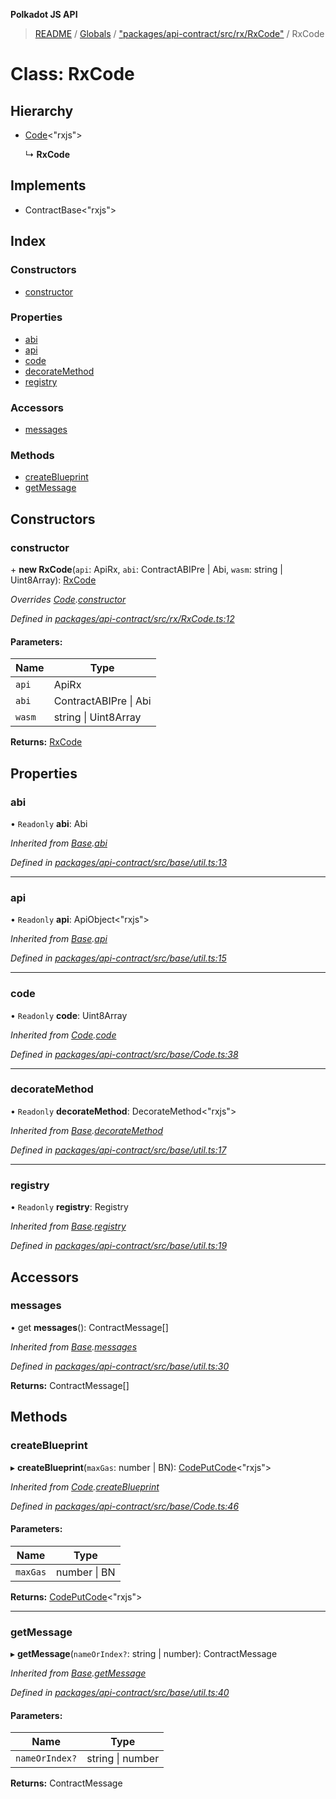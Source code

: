 **Polkadot JS API**

> [README](../README.md) / [Globals](../globals.md) / ["packages/api-contract/src/rx/RxCode"](../modules/_packages_api_contract_src_rx_rxcode_.md) / RxCode

# Class: RxCode

## Hierarchy

* [Code](_packages_api_contract_src_base_code_.code.md)\<\"rxjs\">

  ↳ **RxCode**

## Implements

* ContractBase\<\"rxjs\">

## Index

### Constructors

* [constructor](_packages_api_contract_src_rx_rxcode_.rxcode.md#constructor)

### Properties

* [abi](_packages_api_contract_src_rx_rxcode_.rxcode.md#abi)
* [api](_packages_api_contract_src_rx_rxcode_.rxcode.md#api)
* [code](_packages_api_contract_src_rx_rxcode_.rxcode.md#code)
* [decorateMethod](_packages_api_contract_src_rx_rxcode_.rxcode.md#decoratemethod)
* [registry](_packages_api_contract_src_rx_rxcode_.rxcode.md#registry)

### Accessors

* [messages](_packages_api_contract_src_rx_rxcode_.rxcode.md#messages)

### Methods

* [createBlueprint](_packages_api_contract_src_rx_rxcode_.rxcode.md#createblueprint)
* [getMessage](_packages_api_contract_src_rx_rxcode_.rxcode.md#getmessage)

## Constructors

### constructor

\+ **new RxCode**(`api`: ApiRx, `abi`: ContractABIPre \| Abi, `wasm`: string \| Uint8Array): [RxCode](_packages_api_contract_src_rx_rxcode_.rxcode.md)

*Overrides [Code](_packages_api_contract_src_base_code_.code.md).[constructor](_packages_api_contract_src_base_code_.code.md#constructor)*

*Defined in [packages/api-contract/src/rx/RxCode.ts:12](https://github.com/polkadot-js/api/blob/8631f68ba/packages/api-contract/src/rx/RxCode.ts#L12)*

#### Parameters:

Name | Type |
------ | ------ |
`api` | ApiRx |
`abi` | ContractABIPre \| Abi |
`wasm` | string \| Uint8Array |

**Returns:** [RxCode](_packages_api_contract_src_rx_rxcode_.rxcode.md)

## Properties

### abi

• `Readonly` **abi**: Abi

*Inherited from [Base](_packages_api_contract_src_base_util_.base.md).[abi](_packages_api_contract_src_base_util_.base.md#abi)*

*Defined in [packages/api-contract/src/base/util.ts:13](https://github.com/polkadot-js/api/blob/8631f68ba/packages/api-contract/src/base/util.ts#L13)*

___

### api

• `Readonly` **api**: ApiObject\<\"rxjs\">

*Inherited from [Base](_packages_api_contract_src_base_util_.base.md).[api](_packages_api_contract_src_base_util_.base.md#api)*

*Defined in [packages/api-contract/src/base/util.ts:15](https://github.com/polkadot-js/api/blob/8631f68ba/packages/api-contract/src/base/util.ts#L15)*

___

### code

• `Readonly` **code**: Uint8Array

*Inherited from [Code](_packages_api_contract_src_base_code_.code.md).[code](_packages_api_contract_src_base_code_.code.md#code)*

*Defined in [packages/api-contract/src/base/Code.ts:38](https://github.com/polkadot-js/api/blob/8631f68ba/packages/api-contract/src/base/Code.ts#L38)*

___

### decorateMethod

• `Readonly` **decorateMethod**: DecorateMethod\<\"rxjs\">

*Inherited from [Base](_packages_api_contract_src_base_util_.base.md).[decorateMethod](_packages_api_contract_src_base_util_.base.md#decoratemethod)*

*Defined in [packages/api-contract/src/base/util.ts:17](https://github.com/polkadot-js/api/blob/8631f68ba/packages/api-contract/src/base/util.ts#L17)*

___

### registry

• `Readonly` **registry**: Registry

*Inherited from [Base](_packages_api_contract_src_base_util_.base.md).[registry](_packages_api_contract_src_base_util_.base.md#registry)*

*Defined in [packages/api-contract/src/base/util.ts:19](https://github.com/polkadot-js/api/blob/8631f68ba/packages/api-contract/src/base/util.ts#L19)*

## Accessors

### messages

• get **messages**(): ContractMessage[]

*Inherited from [Base](_packages_api_contract_src_base_util_.base.md).[messages](_packages_api_contract_src_base_util_.base.md#messages)*

*Defined in [packages/api-contract/src/base/util.ts:30](https://github.com/polkadot-js/api/blob/8631f68ba/packages/api-contract/src/base/util.ts#L30)*

**Returns:** ContractMessage[]

## Methods

### createBlueprint

▸ **createBlueprint**(`maxGas`: number \| BN): [CodePutCode](../interfaces/_packages_api_contract_src_base_code_.codeputcode.md)\<\"rxjs\">

*Inherited from [Code](_packages_api_contract_src_base_code_.code.md).[createBlueprint](_packages_api_contract_src_base_code_.code.md#createblueprint)*

*Defined in [packages/api-contract/src/base/Code.ts:46](https://github.com/polkadot-js/api/blob/8631f68ba/packages/api-contract/src/base/Code.ts#L46)*

#### Parameters:

Name | Type |
------ | ------ |
`maxGas` | number \| BN |

**Returns:** [CodePutCode](../interfaces/_packages_api_contract_src_base_code_.codeputcode.md)\<\"rxjs\">

___

### getMessage

▸ **getMessage**(`nameOrIndex?`: string \| number): ContractMessage

*Inherited from [Base](_packages_api_contract_src_base_util_.base.md).[getMessage](_packages_api_contract_src_base_util_.base.md#getmessage)*

*Defined in [packages/api-contract/src/base/util.ts:40](https://github.com/polkadot-js/api/blob/8631f68ba/packages/api-contract/src/base/util.ts#L40)*

#### Parameters:

Name | Type |
------ | ------ |
`nameOrIndex?` | string \| number |

**Returns:** ContractMessage

